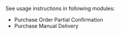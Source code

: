 See usage instructions in following modules:
- Purchase Order Partial Confirmation
- Purchase Manual Delivery